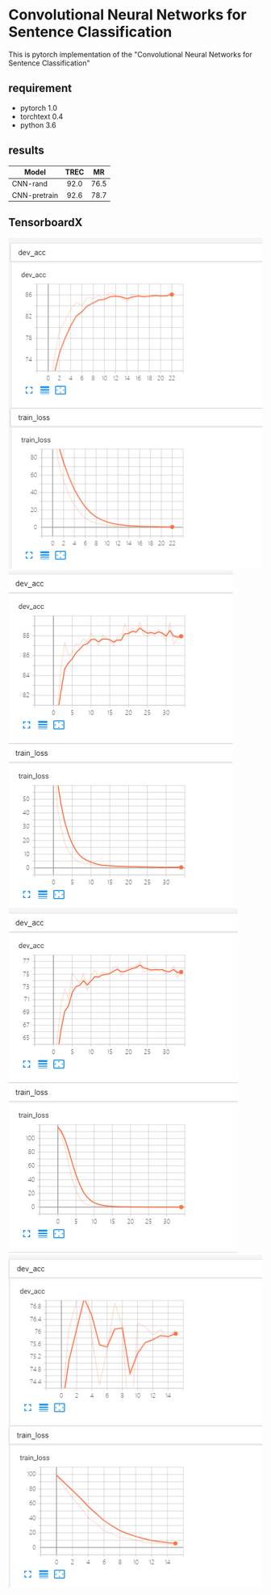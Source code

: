 # Convolutional Neural Networks for Sentence Classification
This is pytorch implementation of the "Convolutional Neural Networks for Sentence Classification"

## requirement
- pytorch 1.0  
- torchtext 0.4  
- python 3.6

## results
Model|TREC|MR
--|:--:|:--:
CNN-rand|92.0|76.5
CNN-pretrain|92.6|78.7

## TensorboardX  

![trec_rand](https://github.com/cswangjiawei/cnn-sentence-classification/blob/master/image/trec_rand.png "trec_rand")
![trec_pretrain](https://github.com/cswangjiawei/cnn-sentence-classification/blob/master/image/trec_pretrain.png "trec_pretrain")
![MR_rand](https://github.com/cswangjiawei/cnn-sentence-classification/blob/master/image/MR_rand.png "MR_rand")
![MR_pretrain](https://github.com/cswangjiawei/cnn-sentence-classification/blob/master/image/MR_pretrain.png "MR_pretrain")
